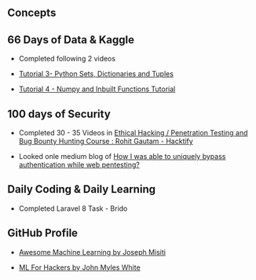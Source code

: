 ## Concepts

## 66 Days of Data & Kaggle

- Completed following 2 videos

- [Tutorial 3- Python Sets, Dictionaries and Tuples](https://www.youtube.com/watch?v=wlS_fWxIPyQ)

- [Tutorial 4 - Numpy and Inbuilt Functions Tutorial](https://www.youtube.com/watch?v=vh525RjO6C0)

## 100 days of Security

- Completed 30 - 35 Videos in [Ethical Hacking / Penetration Testing and Bug Bounty Hunting Course : Rohit Gautam - Hacktify](https://www.udemy.com/course/website-hacking-penetration-testing-bug-bounty-hunting-live-attacks/)

- Looked onle medium blog of [How I was able to uniquely bypass authentication while web pentesting?](https://medium.com/nassec-cybersecurity-writeups/how-i-was-able-to-uniquely-bypass-authentication-while-web-pentesting-cd5d8d6a2837)

## Daily Coding & Daily Learning

-  Completed Laravel 8 Task - Brido

## GitHub Profile

- [Awesome Machine Learning by Joseph Misiti](https://github.com/josephmisiti/awesome-machine-learning)

- [ML For Hackers by John Myles White](https://github.com/johnmyleswhite/ML_for_Hackers)